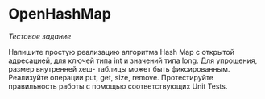 # OpenHashMap
*Тестовое задание*

Напишите простую реализацию алгоритма Hash Map с открытой адресацией, для ключей типа int и значений типа long. Для упрощения, размер внутренней хеш- таблицы может быть фиксированным. Реализуйте операции put, get, size, remove. Протестируйте правильность работы с помощью соответствующих Unit Tests.
